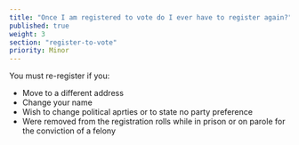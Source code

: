 ```yaml
---
title: "Once I am registered to vote do I ever have to register again?"
published: true
weight: 3
section: "register-to-vote"
priority: Minor
---
```

You must re-register if you:  
- Move to a different address
- Change your name
- Wish to change political aprties or to state no party preference
- Were removed from the registration rolls while in prison or on parole for the conviction of a felony
